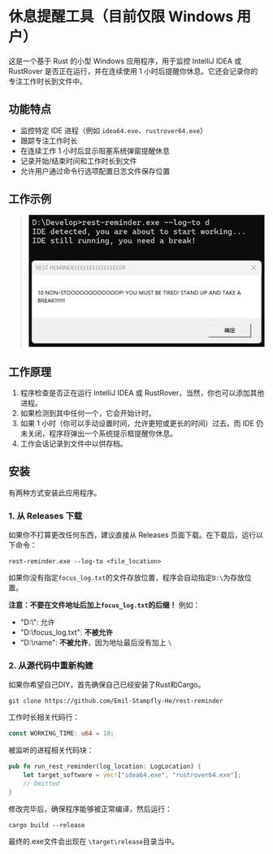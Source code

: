 # 休息提醒工具（目前仅限 Windows 用户）

这是一个基于 Rust 的小型 Windows 应用程序，用于监控 IntelliJ IDEA 或 RustRover 是否正在运行，并在连续使用 1 小时后提醒你休息。它还会记录你的专注工作时长到文件中。

## 功能特点

- 监控特定 IDE 进程（例如 `idea64.exe`、`rustrover64.exe`）
- 跟踪专注工作时长
- 在连续工作 1 小时后显示阻塞系统弹窗提醒休息
- 记录开始/结束时间和工作时长到文件
- 允许用户通过命令行选项配置日志文件保存位置

## 工作示例

> ![截图](Screenshot.png)

## 工作原理

1. 程序检查是否正在运行 IntelliJ IDEA 或 RustRover，当然，你也可以添加其他进程。
2. 如果检测到其中任何一个，它会开始计时。
3. 如果 1 小时（你可以手动设置时间，允许更短或更长的时间）过去，而 IDE 仍未关闭，程序将弹出一个系统提示框提醒你休息。
4. 工作会话记录到文件中以供存档。

## 安装

有两种方式安装此应用程序。

### 1. 从 Releases 下载
如果你不打算更改任何东西，建议直接从 Releases 页面下载。在下载后，运行以下命令：

```aiignore
rest-reminder.exe --log-to <file_location>
```
如果你没有指定`focus_log.txt`的文件存放位置，程序会自动指定`D:\`为存放位置。

**注意：不要在文件地址后加上`focus_log.txt`的后缀！** 例如：
* "D:\\": 允许
* "D:\\focus_log.txt": **不被允许**
* "D:\\name": **不被允许**，因为地址最后没有加上 `\`


### 2. 从源代码中重新构建
如果你希望自己DIY，首先确保自己已经安装了Rust和Cargo。

```aiignore
git clone https://github.com/Emil-Stampfly-He/rest-reminder
```
工作时长相关代码行：
```Rust
const WORKING_TIME: u64 = 10;
```
被监听的进程相关代码块：
```Rust
pub fn run_rest_reminder(log_location: LogLocation) {
    let target_software = vec!["idea64.exe", "rustrover64.exe"];
    // Omitted
}
```
修改完毕后，确保程序能够被正常编译，然后运行：
```aiignore
cargo build --release
```
最终的.exe文件会出现在 `\target\release`目录当中。